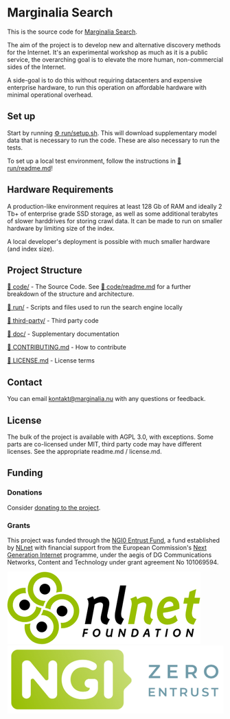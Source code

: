 # Marginalia Search

This is the source code for [Marginalia Search](https://search.marginalia.nu). 

The aim of the project is to develop new and alternative discovery methods for the Internet. 
It's an experimental workshop as much as it is a public service, the overarching goal is to
elevate the more human, non-commercial sides of the Internet. 

A side-goal is to do this without requiring datacenters and expensive enterprise hardware, 
to run this operation on affordable hardware with minimal operational overhead.

## Set up

Start by running [⚙️ run/setup.sh](run/setup.sh). This will download supplementary model data that is necessary to run the code. 
These are also necessary to run the tests. 

To set up a local test environment, follow the instructions in [📄 run/readme.md](run/readme.md)!

## Hardware Requirements

A production-like environment requires at least 128 Gb of RAM and ideally 2 Tb+ of enterprise 
grade SSD storage, as well as some additional terabytes of slower harddrives for storing crawl
data. It can be made to run on smaller hardware by limiting size of the index. 

A local developer's deployment is possible with much smaller hardware (and index size). 

## Project Structure

[📁 code/](code/) - The Source Code. See [📄 code/readme.md](code/readme.md) for a further breakdown of the structure and architecture.

[📁 run/](run/) - Scripts and files used to run the search engine locally

[📁 third-party/](third-party/) - Third party code

[📁 doc/](doc/) - Supplementary documentation

[📄 CONTRIBUTING.md](CONTRIBUTING.md) - How to contribute

[📄 LICENSE.md](LICENSE.md) - License terms

## Contact

You can email <kontakt@marginalia.nu> with any questions or feedback.

## License

The bulk of the project is available with AGPL 3.0, with exceptions. Some parts are co-licensed under MIT, 
third party code may have different licenses. See the appropriate readme.md / license.md.

## Funding

### Donations

Consider [donating to the project](https://www.marginalia.nu/marginalia-search/supporting/).

### Grants

This project was funded through the [NGI0 Entrust Fund](https://nlnet.nl/entrust), a fund established by [NLnet](https://nlnet.nl) with financial support from the European Commission's [Next Generation Internet](https://ngi.eu/) programme, under the aegis of DG Communications Networks, Content and Technology under grant agreement No 101069594.

![NLnet Foundation](nlnet.png)
![NGI0](NGI0Entrust_tag.svg)